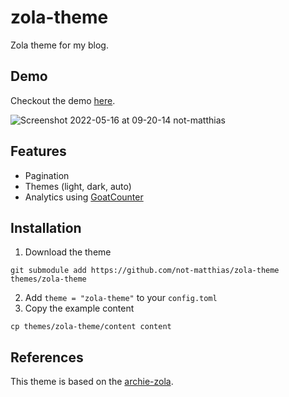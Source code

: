 # zola-theme
Zola theme for my blog.

## Demo

Checkout the demo [here](https://not-matthias.github.io/zola-theme).


![Screenshot 2022-05-16 at 09-20-14 not-matthias](https://user-images.githubusercontent.com/26800596/168560950-2a5bc750-f415-4fe2-a8aa-cd0b6b4fe757.png)

## Features

- Pagination
- Themes (light, dark, auto)
- Analytics using [GoatCounter](https://www.goatcounter.com/)

## Installation

1. Download the theme
```
git submodule add https://github.com/not-matthias/zola-theme themes/zola-theme
```

2. Add `theme = "zola-theme"` to your `config.toml`
3. Copy the example content

```
cp themes/zola-theme/content content
```


## References

This theme is based on the [archie-zola](https://github.com/XXXMrG/archie-zola/).  
